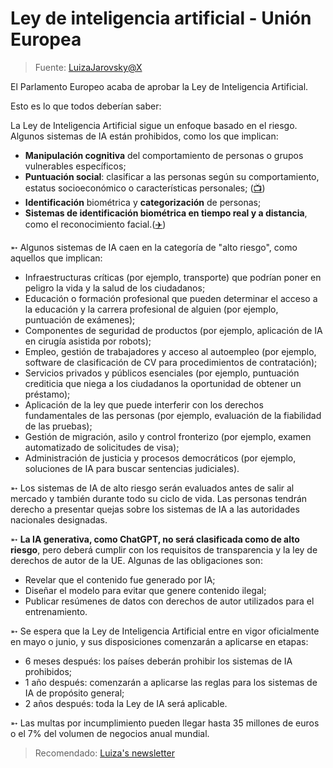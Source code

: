 # Ley de inteligencia artificial - Unión Europea

> Fuente: [LuizaJarovsky@X](https://twitter.com/LuizaJarovsky/status/1767899302930657704)

El Parlamento Europeo acaba de aprobar la Ley de Inteligencia Artificial. 

Esto es lo que todos deberían saber:

La Ley de Inteligencia Artificial sigue un enfoque basado en el riesgo. Algunos sistemas de IA están prohibidos, como los que implican:

- **Manipulación cognitiva** del comportamiento de personas o grupos vulnerables específicos;
- **Puntuación social**: clasificar a las personas según su comportamiento, estatus socioeconómico o características personales; ([📺](https://es.wikipedia.org/wiki/Nosedive))
- **Identificación** biométrica y **categorización** de personas;
- **Sistemas de identificación biométrica en tiempo real y a distancia**, como el reconocimiento facial.([✈️](https://www.aena.es/es/pasajeros/equipajes-controles/reconocimiento-facial-aeropuertos.html))

➵ Algunos sistemas de IA caen en la categoría de "alto riesgo", como aquellos que implican:

- Infraestructuras críticas (por ejemplo, transporte) que podrían poner en peligro la vida y la salud de los ciudadanos;
- Educación o formación profesional que pueden determinar el acceso a la educación y la carrera profesional de alguien (por ejemplo, puntuación de exámenes);
- Componentes de seguridad de productos (por ejemplo, aplicación de IA en cirugía asistida por robots);
- Empleo, gestión de trabajadores y acceso al autoempleo (por ejemplo, software de clasificación de CV para procedimientos de contratación);
- Servicios privados y públicos esenciales (por ejemplo, puntuación crediticia que niega a los ciudadanos la oportunidad de obtener un préstamo);
- Aplicación de la ley que puede interferir con los derechos fundamentales de las personas (por ejemplo, evaluación de la fiabilidad de las pruebas);
- Gestión de migración, asilo y control fronterizo (por ejemplo, examen automatizado de solicitudes de visa);
- Administración de justicia y procesos democráticos (por ejemplo, soluciones de IA para buscar sentencias judiciales).

➵ Los sistemas de IA de alto riesgo serán evaluados antes de salir al mercado y también durante todo su ciclo de vida. Las personas tendrán derecho a presentar quejas sobre los sistemas de IA a las autoridades nacionales designadas.

➵ **La IA generativa, como ChatGPT, no será clasificada como de alto riesgo**, pero deberá cumplir con los requisitos de transparencia y la ley de derechos de autor de la UE. Algunas de las obligaciones son:

- Revelar que el contenido fue generado por IA;
- Diseñar el modelo para evitar que genere contenido ilegal;
- Publicar resúmenes de datos con derechos de autor utilizados para el entrenamiento.

➵ Se espera que la Ley de Inteligencia Artificial entre en vigor oficialmente en mayo o junio, y sus disposiciones comenzarán a aplicarse en etapas:

- 6 meses después: los países deberán prohibir los sistemas de IA prohibidos;
- 1 año después: comenzarán a aplicarse las reglas para los sistemas de IA de propósito general;
- 2 años después: toda la Ley de IA será aplicable.

➵ Las multas por incumplimiento pueden llegar hasta 35 millones de euros o el 7% del volumen de negocios anual mundial.

> Recomendado: [Luiza's newsletter](https://www.luizasnewsletter.com/)
